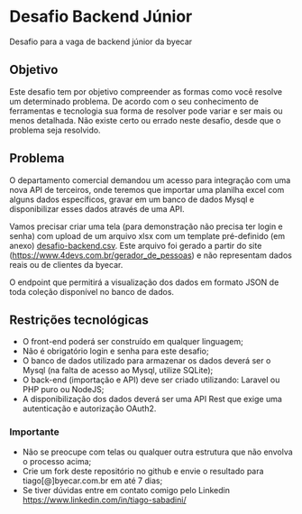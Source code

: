 # Desafio Backend Júnior
Desafio para a vaga de backend júnior da byecar

## Objetivo
Este desafio tem por objetivo compreender as formas como você resolve um determinado problema. De acordo com o seu conhecimento de ferramentas e tecnologia sua forma de resolver pode variar e ser mais ou menos detalhada. Não existe certo ou errado neste desafio, desde que o problema seja resolvido.

## Problema
O departamento comercial demandou um acesso para integração com uma nova API de terceiros, onde teremos que importar uma planilha excel com alguns dados específicos, gravar em um banco de dados Mysql e disponibilizar esses dados através de uma API.

Vamos precisar criar uma tela (para demonstração não precisa ter login e senha) com upload de um arquivo xlsx com um template pré-definido (em anexo) [desafio-backend.csv](https://github.com/byecar-apps/desafio-backendjr-1/files/11592627/desafio-backend.csv). Este arquivo foi gerado a partir do site (https://www.4devs.com.br/gerador_de_pessoas) e não representam dados reais ou de clientes da byecar.

O endpoint que permitirá a visualização dos dados em formato JSON de toda coleção disponível no banco de dados.

## Restrições tecnológicas
* O front-end poderá ser construído em qualquer linguagem;
* Não é obrigatório login e senha para este desafio;
* O banco de dados utilizado para armazenar os dados deverá ser o Mysql (na falta de acesso ao Mysql, utilize SQLite);
* O back-end (importação e API) deve ser criado utilizando: Laravel ou PHP puro ou NodeJS;
* A disponibilização dos dados deverá ser uma API Rest que exige uma autenticação e autorização OAuth2.

### Importante
- Não se preocupe com telas ou qualquer outra estrutura que não envolva o processo acima;
- Crie um fork deste repositório no github e envie o resultado para tiago[@]byecar.com.br em até 7 dias;
- Se tiver dúvidas entre em contato comigo pelo Linkedin https://www.linkedin.com/in/tiago-sabadini/
